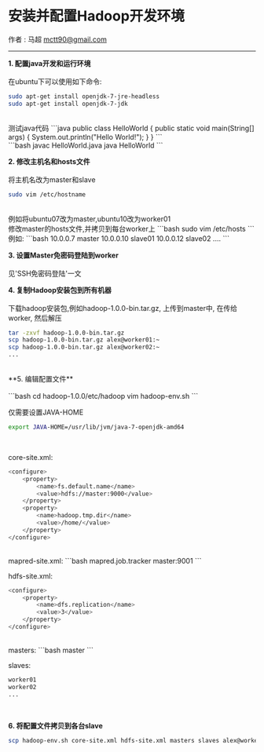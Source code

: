 # 安装并配置Hadoop开发环境

作者 :  马超  mctt90@gmail.com

---

**1. 配置java开发和运行环境** <br><br>
在ubuntu下可以使用如下命令:
```bash
sudo apt-get install openjdk-7-jre-headless
sudo apt-get install openjdk-7-jdk
```
<br>
测试java代码
```java
public class HelloWorld {
    public static void main(String[] args) {
        System.out.println("Hello World!");
    }
}
```
<br>
```bash
javac HelloWorld.java
java HelloWorld
```
<br>

**2. 修改主机名和hosts文件** <br><br>
将主机名改为master和slave
```bash
sudo vim /etc/hostname
```
<br>
例如将ubuntu07改为master,ubuntu10改为worker01<br>
修改master的hosts文件,并拷贝到每台worker上
```bash
sudo vim /etc/hosts
```
<br>
例如:
```bash
10.0.0.7 master
10.0.0.10 slave01
10.0.0.12 slave02
....
```
<br>

**3. 设置Master免密码登陆到worker** <br><br>
见'SSH免密码登陆'一文
<br>

**4. 复制Hadoop安装包到所有机器** <br><br>
下载hadoop安装包,例如hadoop-1.0.0-bin.tar.gz, 上传到master中, 在传给worker, 然后解压
```bash
tar -zxvf hadoop-1.0.0-bin.tar.gz
scp hadoop-1.0.0-bin.tar.gz alex@worker01:~
scp hadoop-1.0.0-bin.tar.gz alex@worker02:~
...
```
<br>
**5. 编辑配置文件** <br><br>
```bash
cd hadoop-1.0.0/etc/hadoop
vim hadoop-env.sh
```
<br>

仅需要设置JAVA-HOME
```bash
export JAVA-HOME=/usr/lib/jvm/java-7-openjdk-amd64
```
<br>

core-site.xml:
```bash
<configure>
    <property>
        <name>fs.default.name</name>
        <value>hdfs://master:9000</value>
    </property>
    <property>
        <name>hadoop.tmp.dir</name>
        <value>/home/</value>
    </property>
</configure>
```
<br>
mapred-site.xml:
```bash
<configure>
    <property>
        <name>mapred.job.tracker</name>
        <value>master:9001</value>
    </property>
</configure>
```
<br>

hdfs-site.xml:
```bash
<configure>
    <property>
        <name>dfs.replication</name>
        <value>3</value>
    </property>
</configure>
```
<br>
masters:
```bash
master
```

slaves:
```bash
worker01
worker02
...
```
<br>

**6. 将配置文件拷贝到各台slave**
```bash
scp hadoop-env.sh core-site.xml hdfs-site.xml masters slaves alex@worker01:~/hadoop-1.0.0/etc/hadoop
```
<br>
